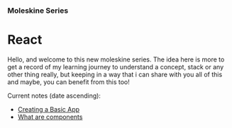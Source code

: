 ### Moleskine Series
# React

Hello, and welcome to this new moleskine series. The idea here is more to get a record of my learning journey to understand a concept, stack or any other thing really, but keeping in a way that i can share with you all of this and maybe, you can benefit from this too!

Current notes (date ascending):
 - [Creating a Basic App](./projects/vite-proof/notes/creating-a-basic-app.md)
 - [What are components](./projects/basic-todo-list/notes/what-are-components.md)